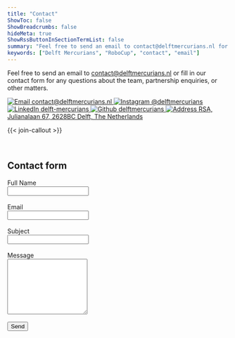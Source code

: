 ```yaml
---
title: "Contact"
ShowToc: false
ShowBreadcrumbs: false
hideMeta: true
ShowRssButtonInSectionTermList: false
summary: "Feel free to send an email to contact@delftmercurians.nl for any questions about the team, partnership enquiries, or other matters."
keywords: ["Delft Mercurians", "RoboCup", "contact", "email"]
---
```


Feel free to send an email to [contact@delftmercurians.nl](mailto:contact@delftmercurians.nl) or fill in our contact form for any questions about
the team, partnership enquiries, or other matters.

<a href="mailto:contact@delftmercurians.nl" class="icon-link">
  <img src="/images/social/email_icon.svg" alt="Email">
  contact@delftmercurians.nl
</a>

<a href="https://instagram.com/delftmercurians" class="icon-link">
  <img src="/images/social/instagram_icon.svg" alt="Instagram">
  @delftmercurians
</a>

<a href="https://www.linkedin.com/company/delft-mercurians/" class="icon-link">
  <img src="/images/social/linkedin_icon.svg" alt="LinkedIn">
  delft-mercurians
</a>

<a href="https://github.com/delftmercurians" class="icon-link">
  <img src="/images/social/github_icon.svg" alt="Github">
  delftmercurians
</a>

<a href="geo:52.00850,4.37131" class="icon-link">
  <img src="/images/social/map_icon.svg" alt="Address">
  RSA, Julianalaan 67, 2628BC Delft, The Netherlands
</a>

{{< join-callout >}}

<br>

## Contact form

<div id="success" class="alert success">
  Thanks for your message ! We will get back to you as soon as possible
</div>

<form action="https://formsubmit.co/contact@delftmercurians.nl" method="POST">
  <label for="name">Full Name</label><br>
  <input type="text" id="name" name="name" required><br><br>
  <label for="email">Email</label><br>
  <input type="email" id="email" name="email" required><br><br>
  <label for="subject">Subject</label><br>
  <input type="text" id="subject" name="subject" required><br><br>
  <label for="message">Message</label><br>
  <textarea id="message" name="message" required rows="8"></textarea><br><br>
  <input type="hidden" name="_next" value="https://delftmercurians.nl/contact/#success">
  <input type="hidden" name="_subject" value="Contact form response">
  <input type="hidden" name="_captcha" value="false">
  <input type="text" name="_honey" style="display:none">
  <button class="button accent" type="submit">
    <span>Send</span>
  </button>
</form>

<style>
#success {
  display: none;
}
#success:target{
  display: block;
}
</style>
